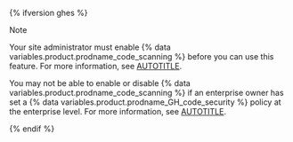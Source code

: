 {% ifversion ghes %}

> [!NOTE]
> Your site administrator must enable {% data variables.product.prodname_code_scanning %} before you can use this feature. For more information, see [AUTOTITLE](/admin/code-security/managing-github-advanced-security-for-your-enterprise/configuring-code-scanning-for-your-appliance).
>
> You may not be able to enable or disable {% data variables.product.prodname_code_scanning %} if an enterprise owner has set a {% data variables.product.prodname_GH_code_security %} policy at the enterprise level. For more information, see [AUTOTITLE](/admin/policies/enforcing-policies-for-your-enterprise/enforcing-policies-for-code-security-and-analysis-for-your-enterprise).

{% endif %}
